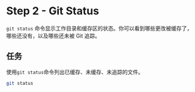 # Step 2 - Git Status

`git status` 命令显示工作目录和缓存区的状态。你可以看到哪些更改被缓存了，哪些还没有，以及哪些还未被 Git 追踪。

## 任务
使用`git status`命令列出已缓存、未缓存、未追踪的文件。
```bash
git status
```
